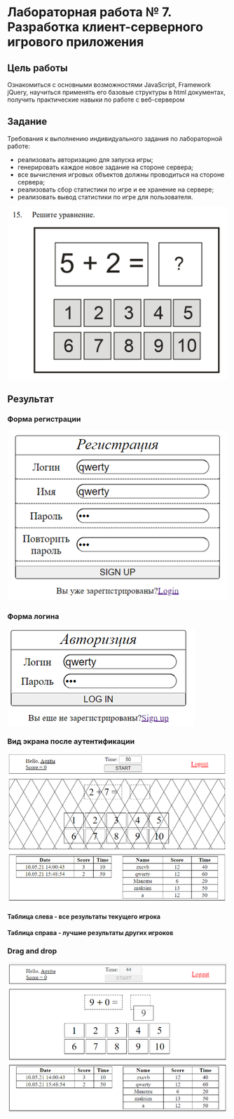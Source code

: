 # Лабораторная работа № 7. Разработка клиент-серверного игрового приложения

## Цель работы
Ознакомиться с основными возможностями JavaScript, Framework jQuery, научиться применять его базовые структуры в html документах, получить практические навыки по работе с веб-сервером

## Задание
Требования к выполнению индивидуального задания по лабораторной
работе:
- реализовать авторизацию для запуска игры;
- генерировать каждое новое задание на стороне сервера;
- все вычисления игровых объектов должны проводиться на стороне
сервера;
- реализовать сбор статистики по игре и ее хранение на сервере;
- реализовать вывод статистики по игре для пользователя.

![](./img/Task.png)

## Результат

### Форма регистрации
![](img/Signup.png)

### Форма логина
![](img/Login.png)

### Вид экрана после аутентификации
![](img/BeforeStartingGame.png)

#### Таблица слева - все результаты текущего игрока  
#### Таблица справа - лучшие результаты других игроков

### Drag and drop
![](img/DrugAndDrop.png)